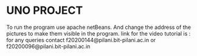 <h1> UNO PROJECT </h1>
To run the program use apache netBeans. And change the address of the pictures to make them visible in the program.
link for the video tutorial is : 
for any queries contact 
f20200144@pilani.bit-pilani.ac.in or
f20200096@pilani.bit-pilani.ac.in
